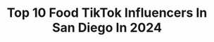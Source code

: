 ---
title: Top 10 Food TikTok Influencers In San Diego In 2024
description: >-
  Find top food TikTok influencers in San Diego in 2024. Most popular hashtags: #fyp #food #sandiego #foryou.
platform: TikTok
hits: 43
text_top: Discover the top-rated TikTok influencers on inBeat.
text_bottom: Our platform aggregates 43 TikTok influencers like this in San Diego, United States for you to work with.
profiles:
  - username: "reynapizarro"
    fullname: >-
      reynapizarro
    bio: >-
      Finding the local goods and sharing them with you. San Diego and beyond🌎
    location: "United States"
    followers: 28400
    engagement: 1035
    commentsToLikes: 0.036140
    id: ck9dwory0pyk40j782h7s5m8h
    verified: false
    hashtags: "#latina, #adventure, #california, #coffeetime"
  - username: "explore_sd"
    fullname: >-
      user7751984492931
    bio: >-
      Sharing my passion for Food 🍱 Beauty💄Fashion 👗 Lifestyle, single mom 👩‍👦‍👦
    location: "United States"
    followers: 21300
    engagement: 560
    commentsToLikes: 0.077486
    id: ckcpd8p1mfwz40j233wdcyqu9
    verified: false
    hashtags: "#sandiegoadventures, #sandiegoblogger, #foodie, #lasvegas"
  - username: "the_beason_family"
    fullname: >-
      Jesse Beason
    bio: >-
      God Parents to 4 girls Mentor to 100s of students And add value to others!
    location: "United States"
    followers: 66400
    engagement: 1553
    commentsToLikes: 0.011535
    id: ck9v516m8wc4e0j78rf5xs5nx
    verified: false
    hashtags: "#fyp, #baby, #babygirl, #foryoupage"
  - username: "adam_lovick"
    fullname: >-
      Adam Lovick
    bio: >-
      For the common traveler, by the common traveler Travel stories 📔 Firstclassjerk
    location: "United States"
    followers: 119800
    engagement: 952
    commentsToLikes: 0.022827
    id: ck9fg841s0nhs0j781eoxxmyr
    verified: false
    hashtags: "#yasclean, #hotel, #sheesh, #travel"
  - username: "esquer_fam"
    fullname: >-
      Esquer Fam
    bio: >-
      🔹️Mike- USMC Vet./ ceo Supreme Singlets 🔸️Susie- Registered Nurse 🌴San Diego
    location: "United States"
    followers: 14500
    engagement: 620
    commentsToLikes: 0.085120
    id: ckaj9ud8rg3zt0i78ccls4hqn
    verified: false
    hashtags: "#sandiego, #fyp, #fire, #food"
  - username: "theglamghoul"
    fullname: >-
      Ashley Marie
    bio: >-
      Plus Size Middle Eastern 🇮🇶 Fly Girl from San Diego IG: @glamghoul
    location: "United States"
    followers: 8929
    engagement: 585
    commentsToLikes: 0.022593
    id: ck9nbut3bbfnv0j78axdppvm5
    verified: false
    hashtags: "#morph, #thick, #foryou, #gordita"
  - username: "nataliatoma"
    fullname: >-
      Nataliaaa
    bio: >-
      San Diego
    location: "United States"
    followers: 57100
    engagement: 945
    commentsToLikes: 0.059377
    id: ckcor9aq47inn0j23m5bl53w4
    verified: false
    hashtags: "#dance, #trending, #foryou, #parents"
  - username: "mxney.j"
    fullname: >-
      Judy🦋
    bio: >-
      I love all 131k of you ❤️ I’ll be back soon 🥺 Cash app: $jbannddz
    location: "United States"
    followers: 132000
    engagement: 1154
    commentsToLikes: 0.014474
    id: ckcdko62c9dis0j23co77ob9h
    verified: false
    hashtags: "#explore, #fyp, #explorepage, #lmao"
  - username: "clarkadilla"
    fullname: >-
      Clark
    bio: >-
      San Diego M.F.A. Music Theory/Performance Vocal coach Professionally awkward
    location: "United States"
    followers: 38400
    engagement: 939
    commentsToLikes: 0.070502
    id: ck81qux7yk2g90j78lumyshvb
    verified: false
    hashtags: "#food, #duet, #challenge, #fyp"
  - username: "chefonlyphans"
    fullname: >-
      phan
    bio: >-
      san diego still figuring out how to cook
    location: "United States"
    followers: 48900
    engagement: 1884
    commentsToLikes: 0.008437
    id: ckbqbxl0rxzug0j23tn66539s
    verified: false
    hashtags: "#barista, #krakboba, #boba, #fyp"
---